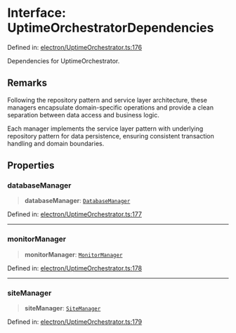 # Interface: UptimeOrchestratorDependencies

Defined in: [electron/UptimeOrchestrator.ts:176](https://github.com/Nick2bad4u/Uptime-Watcher/blob/main/electron/UptimeOrchestrator.ts#L176)

Dependencies for UptimeOrchestrator.

## Remarks

Following the repository pattern and service layer architecture, these
managers encapsulate domain-specific operations and provide a clean
separation between data access and business logic.

Each manager implements the service layer pattern with underlying repository
pattern for data persistence, ensuring consistent transaction handling and
domain boundaries.

## Properties

### databaseManager

> **databaseManager**: [`DatabaseManager`](../../managers/DatabaseManager/classes/DatabaseManager.md)

Defined in: [electron/UptimeOrchestrator.ts:177](https://github.com/Nick2bad4u/Uptime-Watcher/blob/main/electron/UptimeOrchestrator.ts#L177)

***

### monitorManager

> **monitorManager**: [`MonitorManager`](../../managers/MonitorManager/classes/MonitorManager.md)

Defined in: [electron/UptimeOrchestrator.ts:178](https://github.com/Nick2bad4u/Uptime-Watcher/blob/main/electron/UptimeOrchestrator.ts#L178)

***

### siteManager

> **siteManager**: [`SiteManager`](../../managers/SiteManager/classes/SiteManager.md)

Defined in: [electron/UptimeOrchestrator.ts:179](https://github.com/Nick2bad4u/Uptime-Watcher/blob/main/electron/UptimeOrchestrator.ts#L179)
